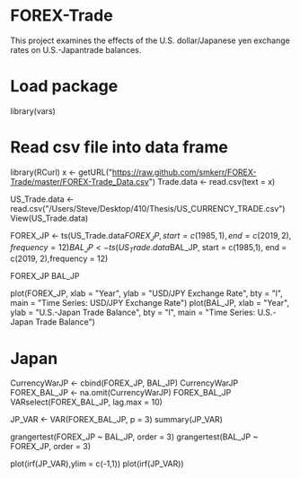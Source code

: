 # FOREX-Trade
This project examines the effects of the U.S. dollar/Japanese yen exchange rates on U.S.-Japantrade balances.

# Load package
library(vars)

# Read csv file into data frame
library(RCurl)
x <- getURL("https://raw.github.com/smkerr/FOREX-Trade/master/FOREX-Trade_Data.csv")
Trade.data <- read.csv(text = x)

US_Trade.data <- read.csv("/Users/Steve/Desktop/410/Thesis/US_CURRENCY_TRADE.csv")
View(US_Trade.data)

FOREX_JP <- ts(US_Trade.data$FOREX_JP, start = c(1985,1), end = c(2019, 2),frequency = 12)
BAL_JP <- ts(US_Trade.data$BAL_JP, start = c(1985,1), end = c(2019, 2),frequency = 12)

FOREX_JP
BAL_JP

plot(FOREX_JP, xlab = "Year", ylab = "USD/JPY Exchange Rate", bty = "l", main = "Time Series: USD/JPY Exchange Rate")
plot(BAL_JP, xlab = "Year", ylab = "U.S.-Japan Trade Balance", bty = "l", main = "Time Series: U.S.-Japan Trade Balance")

# Japan
CurrencyWarJP <- cbind(FOREX_JP, BAL_JP)
CurrencyWarJP
FOREX_BAL_JP <- na.omit(CurrencyWarJP)
FOREX_BAL_JP
VARselect(FOREX_BAL_JP, lag.max = 10)

JP_VAR <- VAR(FOREX_BAL_JP, p = 3)
summary(JP_VAR)

grangertest(FOREX_JP ~ BAL_JP, order = 3)
grangertest(BAL_JP ~ FOREX_JP, order = 3)

plot(irf(JP_VAR),ylim = c(-1,1))
plot(irf(JP_VAR))
